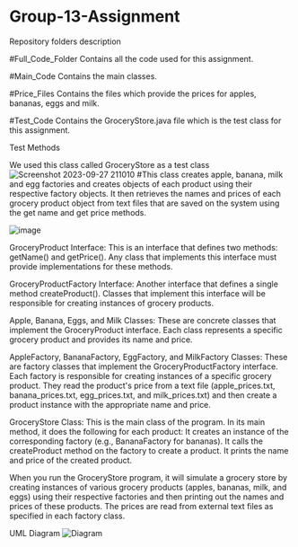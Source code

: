 # Group-13-Assignment

Repository folders description

#Full_Code_Folder
Contains all the code used for this assignment.

#Main_Code
Contains the main classes.

#Price_Files
Contains the files which provide the prices for apples, bananas, eggs and milk.

#Test_Code
Contains the GroceryStore.java file which is the test class for this assignment.

Test Methods

We used this class called GroceryStore as a test class
![Screenshot 2023-09-27 211010](https://github.com/EsotericProgrammer/Group-13-Assignment/assets/140844647/11f55950-a7fc-4be3-b506-912a7f218f41)
#This class creates apple, banana, milk and egg factories and creates objects of each product using their respective factory objects. It then retrieves the names and prices of each grocery product object from text files that are saved on the system using the get name and get price methods.

![image](https://github.com/EsotericProgrammer/Group-13-Assignment/assets/140844647/4531866f-f7c6-47b9-ad51-b677d2ccaab5)


GroceryProduct Interface: This is an interface that defines two methods: getName() and getPrice(). Any class that implements this interface must provide implementations for these methods.

GroceryProductFactory Interface: Another interface that defines a single method createProduct(). Classes that implement this interface will be responsible for creating instances of grocery products.

Apple, Banana, Eggs, and Milk Classes: These are concrete classes that implement the GroceryProduct interface. Each class represents a specific grocery product and provides its name and price.

AppleFactory, BananaFactory, EggFactory, and MilkFactory Classes: These are factory classes that implement the GroceryProductFactory interface. Each factory is responsible for creating instances of a specific grocery product. They read the product's price from a text file (apple_prices.txt, banana_prices.txt, egg_prices.txt, and milk_prices.txt) and then create a product instance with the appropriate name and price.

GroceryStore Class: This is the main class of the program. In its main method, it does the following for each product:
It creates an instance of the corresponding factory (e.g., BananaFactory for bananas).
It calls the createProduct method on the factory to create a product.
It prints the name and price of the created product.


When you run the GroceryStore program, it will simulate a grocery store by creating instances of various grocery products (apples, bananas, milk, and eggs) using their respective factories and then printing out the names and prices of these products. The prices are read from external text files as specified in each factory class.

UML Diagram
![Diagram](https://github.com/EsotericProgrammer/Group-13-Assignment/assets/140844647/666ebaf7-c73b-4afc-9f7c-92b24e029275)

